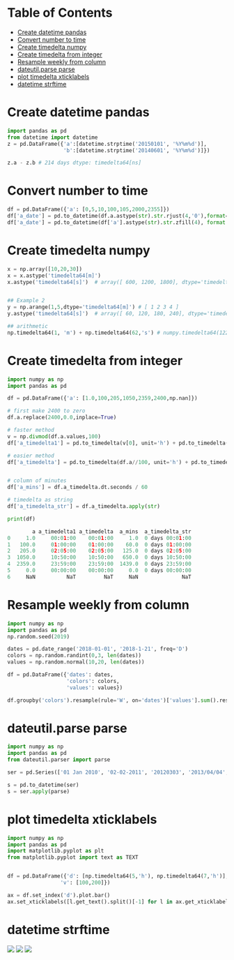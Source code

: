 Table of Contents
=================
   * [Create datetime pandas](#create-datetime-pandas)
   * [Convert number to time](#convert-number-to-time)
   * [Create timedelta numpy](#create-timedelta-numpy)
   * [Create timedelta from integer](#create-timedelta-from-integer)
   * [Resample weekly from column](#resample-weekly-from-column)
   * [dateutil.parse parse](#dateutilparse-parse)
   * [plot timedelta xticklabels](#plot-timedelta-xticklabels)
   * [datetime strftime](#datetime-strftime)

# Create datetime pandas
```python
import pandas as pd
from datetime import datetime
z = pd.DataFrame({'a':[datetime.strptime('20150101', '%Y%m%d')],
                  'b':[datetime.strptime('20140601', '%Y%m%d')]})

z.a - z.b # 214 days dtype: timedelta64[ns]
```

# Convert number to time
```python
df = pd.DataFrame({'a': [0,5,10,100,105,2000,2355]})
df['a_date'] = pd.to_datetime(df.a.astype(str).str.rjust(4,'0'),format='%H%M').dt.time
df['a_date'] = pd.to_datetime(df['a'].astype(str).str.zfill(4), format = '%H%M').dt.time
```

# Create timedelta numpy
```python
x = np.array([10,20,30])
x = x.astype('timedelta64[m]')
x.astype('timedelta64[s]')  # array([ 600, 1200, 1800], dtype='timedelta64[s]')


## Example 2
y = np.arange(1,5,dtype='timedelta64[m]') # [ 1 2 3 4 ]
y.astype('timedelta64[s]')  # array([ 60, 120, 180, 240], dtype='timedelta64[s]')

## arithmetic
np.timedelta64(1, 'm') + np.timedelta64(62,'s') # numpy.timedelta64(122,'s')
```

# Create timedelta from integer
```python
import numpy as np
import pandas as pd

df = pd.DataFrame({'a': [1.0,100,205,1050,2359,2400,np.nan]})

# first make 2400 to zero
df.a.replace(2400,0.0,inplace=True)

# faster method
v = np.divmod(df.a.values,100)
df['a_timedelta1'] = pd.to_timedelta(v[0], unit='h') + pd.to_timedelta(v[1], unit='m')

# easier method
df['a_timedelta'] = pd.to_timedelta(df.a//100, unit='h') + pd.to_timedelta(df.a%100, unit='m')


# column of minutes
df['a_mins'] = df.a_timedelta.dt.seconds / 60

# timedelta as string
df['a_timedelta_str'] = df.a_timedelta.apply(str)

print(df)

        a a_timedelta1 a_timedelta  a_mins  a_timedelta_str
0     1.0     00:01:00    00:01:00     1.0  0 days 00:01:00
1   100.0     01:00:00    01:00:00    60.0  0 days 01:00:00
2   205.0     02:05:00    02:05:00   125.0  0 days 02:05:00
3  1050.0     10:50:00    10:50:00   650.0  0 days 10:50:00
4  2359.0     23:59:00    23:59:00  1439.0  0 days 23:59:00
5     0.0     00:00:00    00:00:00     0.0  0 days 00:00:00
6     NaN          NaT         NaT     NaN              NaT

```

# Resample weekly from column
```python
import numpy as np
import pandas as pd
np.random.seed(2019)

dates = pd.date_range('2018-01-01', '2018-1-21', freq='D')
colors = np.random.randint(0,3, len(dates))
values = np.random.normal(10,20, len(dates))

df = pd.DataFrame({'dates': dates,
                   'colors': colors,
                   'values': values})

df.groupby('colors').resample(rule='W', on='dates')['values'].sum().reset_index()
```

# dateutil.parse parse
```python
import numpy as np
import pandas as pd
from dateutil.parser import parse

ser = pd.Series(['01 Jan 2010', '02-02-2011', '20120303', '2013/04/04', '2014-05-05', '2015-06-06T12:20'])

s = pd.to_datetime(ser)
s = ser.apply(parse)
```

# plot timedelta xticklabels
```python
import numpy as np
import pandas as pd
import matplotlib.pyplot as plt
from matplotlib.pyplot import text as TEXT


df = pd.DataFrame({'d': [np.timedelta64(5,'h'), np.timedelta64(7,'h')],
                 'v': [100,200]})

ax = df.set_index('d').plot.bar()
ax.set_xticklabels([l.get_text().split()[-1] for l in ax.get_xticklabels()]) # this removes 0 days from xticklabels
```

# datetime strftime
![](images/datetime_strftime1.png)
![](images/datetime_strftime2.png)
![](images/datetime_strftime3.png)


